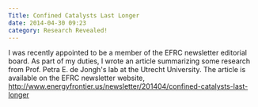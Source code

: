 ```yaml
---
Title: Confined Catalysts Last Longer
date: 2014-04-30 09:23
category: Research Revealed!
---
```


I was recently appointed to be a member of the EFRC newsletter editorial
board. As part of my duties, I wrote an article summarizing some research
from Prof. Petra E. de Jongh's lab at the Utrecht University. The article is
available on the EFRC newsletter website,
<http://www.energyfrontier.us/newsletter/201404/confined-catalysts-last-longer>
